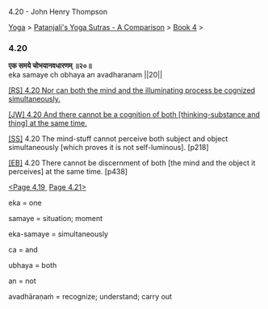 4.20 - John Henry Thompson 

[Yoga](../../../yoga.md)‎ > ‎[Patanjali's Yoga Sutras - A Comparison](../../patanjani.md)‎ > ‎[Book 4](../book-4.md)‎ > ‎

### 4.20

**एक समये चोभयानवधारणम् ॥२०॥**  
eka samaye ch obhaya an avadharanam ||20||  
  
  
[\[RS\] 4.20 Nor can both the mind and the illuminating process be cognized simultaneously.](http://www.ashtangayoga.info/source-texts/yoga-sutra-patanjali/chapter-4/item/eka-samaye-ch-obhaya-an-avadharanam-20/)  
  
[\[JW\] 4.20 And there cannot be a cognition of both \[thinking-substance and thing\] at the same time.](http://books.google.com/books?id=YzFImjtOxUwC&pg=PA330&ci=161%2C898%2C800%2C67&source=bookclip)  
  
[\[SS\]](http://www.amazon.com/Yoga-Sutras-Patanjali-Commentary-Satchidananda/dp/0932040381) 4.20 The mind-stuff cannot perceive both subject and object simultaneously \[which proves it is not self-luminous\]. \[p218\]  
  
[\[EB\]](http://www.amazon.com/Yoga-Sutras-Patanjali-Translation-Commentary/dp/0865477361/ref=sr_1_1?ie=UTF8&s=books&qid=1250508322&sr=1-1) 4.20 There cannot be discernment of both \[the mind and the object it perceives\] at the same time. \[p438\]  
  
  
[<Page 4.19](419.md)[ ](415.md) [Page 4.21>](421.md)  

eka = one  
  
samaye = situation; moment  
  
eka-samaye = simultaneously  
  
ca = and  
  
ubhaya = both  
  
an = not  
  
avadhāraṇaṁ = recognize; understand; carry out

